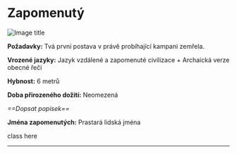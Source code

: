 # Zapomenutý

![Image title](/assets/races/Forgoten.jpeg)

**Požadavky:** Tvá první postava v právě probíhající kampani zemřela.  

**Vrozené jazyky:** Jazyk vzdálené a zapomenuté civilizace + Archaická verze obecné řeči 

**Hybnost:** 6 metrů 

**Doba přirozeného dožití:** Neomezená

*==Dopsat popisek==*

**Jména zapomenutých:** Prastará lidská jména

class here

---

